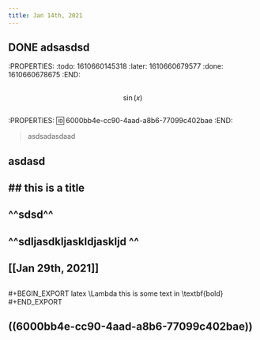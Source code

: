 ```yaml
---
title: Jan 14th, 2021
---
```


##
## DONE adsasdsd
:PROPERTIES:
:todo: 1610660145318
:later: 1610660679577
:done: 1610660678675
:END:
##
##
$$ \sin(x)$$
##
##
##
:PROPERTIES:
:id: 6000bb4e-cc90-4aad-a8b6-77099c402bae
:END:
> asdsadasdaad
## asdasd
##
##
##
## ## this is a title
##
##
##
##
## ^^sdsd^^
## ^^sdljasdkljaskldjaskljd ^^
## [[Jan 29th, 2021]]
##
##
#+BEGIN_EXPORT latex
\Lambda this is some text in \textbf{bold}
#+END_EXPORT
##
##
## ((6000bb4e-cc90-4aad-a8b6-77099c402bae))
##
##
##
